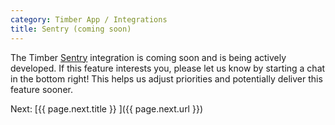 ```yaml
---
category: Timber App / Integrations
title: Sentry (coming soon)
---
```


The Timber [Sentry](https://sentry.io) integration is coming soon and is being
actively developed. If this feature interests you, please let us know by starting a chat in the
bottom right! This helps us adjust priorities and potentially deliver this feature sooner.


<div class="next">
  Next: [{{ page.next.title }} <i class="fa fa-arrow-circle-right" aria-hidden="true"></i>]({{ page.next.url }})
</div>